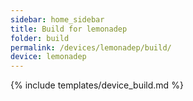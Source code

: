 ```yaml
---
sidebar: home_sidebar
title: Build for lemonadep
folder: build
permalink: /devices/lemonadep/build/
device: lemonadep
---
```

{% include templates/device_build.md %}
